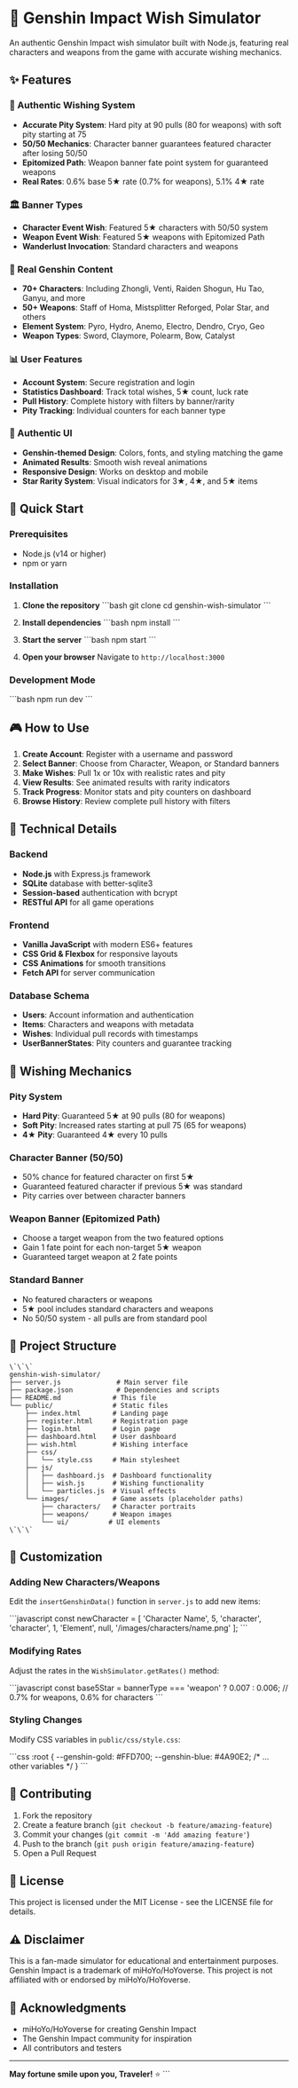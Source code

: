 # 🌟 Genshin Impact Wish Simulator

An authentic Genshin Impact wish simulator built with Node.js, featuring real characters and weapons from the game with accurate wishing mechanics.

## ✨ Features

### 🎯 Authentic Wishing System
- **Accurate Pity System**: Hard pity at 90 pulls (80 for weapons) with soft pity starting at 75
- **50/50 Mechanics**: Character banner guarantees featured character after losing 50/50
- **Epitomized Path**: Weapon banner fate point system for guaranteed weapons
- **Real Rates**: 0.6% base 5★ rate (0.7% for weapons), 5.1% 4★ rate

### 🏛️ Banner Types
- **Character Event Wish**: Featured 5★ characters with 50/50 system
- **Weapon Event Wish**: Featured 5★ weapons with Epitomized Path
- **Wanderlust Invocation**: Standard characters and weapons

### 👥 Real Genshin Content
- **70+ Characters**: Including Zhongli, Venti, Raiden Shogun, Hu Tao, Ganyu, and more
- **50+ Weapons**: Staff of Homa, Mistsplitter Reforged, Polar Star, and others
- **Element System**: Pyro, Hydro, Anemo, Electro, Dendro, Cryo, Geo
- **Weapon Types**: Sword, Claymore, Polearm, Bow, Catalyst

### 📊 User Features
- **Account System**: Secure registration and login
- **Statistics Dashboard**: Track total wishes, 5★ count, luck rate
- **Pull History**: Complete history with filters by banner/rarity
- **Pity Tracking**: Individual counters for each banner type

### 🎨 Authentic UI
- **Genshin-themed Design**: Colors, fonts, and styling matching the game
- **Animated Results**: Smooth wish reveal animations
- **Responsive Design**: Works on desktop and mobile
- **Star Rarity System**: Visual indicators for 3★, 4★, and 5★ items

## 🚀 Quick Start

### Prerequisites
- Node.js (v14 or higher)
- npm or yarn

### Installation

1. **Clone the repository**
   \`\`\`bash
   git clone <repository-url>
   cd genshin-wish-simulator
   \`\`\`

2. **Install dependencies**
   \`\`\`bash
   npm install
   \`\`\`

3. **Start the server**
   \`\`\`bash
   npm start
   \`\`\`

4. **Open your browser**
   Navigate to `http://localhost:3000`

### Development Mode
\`\`\`bash
npm run dev
\`\`\`

## 🎮 How to Use

1. **Create Account**: Register with a username and password
2. **Select Banner**: Choose from Character, Weapon, or Standard banners
3. **Make Wishes**: Pull 1x or 10x with realistic rates and pity
4. **View Results**: See animated results with rarity indicators
5. **Track Progress**: Monitor stats and pity counters on dashboard
6. **Browse History**: Review complete pull history with filters

## 🔧 Technical Details

### Backend
- **Node.js** with Express.js framework
- **SQLite** database with better-sqlite3
- **Session-based** authentication with bcrypt
- **RESTful API** for all game operations

### Frontend
- **Vanilla JavaScript** with modern ES6+ features
- **CSS Grid & Flexbox** for responsive layouts
- **CSS Animations** for smooth transitions
- **Fetch API** for server communication

### Database Schema
- **Users**: Account information and authentication
- **Items**: Characters and weapons with metadata
- **Wishes**: Individual pull records with timestamps
- **UserBannerStates**: Pity counters and guarantee tracking

## 🎯 Wishing Mechanics

### Pity System
- **Hard Pity**: Guaranteed 5★ at 90 pulls (80 for weapons)
- **Soft Pity**: Increased rates starting at pull 75 (65 for weapons)
- **4★ Pity**: Guaranteed 4★ every 10 pulls

### Character Banner (50/50)
- 50% chance for featured character on first 5★
- Guaranteed featured character if previous 5★ was standard
- Pity carries over between character banners

### Weapon Banner (Epitomized Path)
- Choose a target weapon from the two featured options
- Gain 1 fate point for each non-target 5★ weapon
- Guaranteed target weapon at 2 fate points

### Standard Banner
- No featured characters or weapons
- 5★ pool includes standard characters and weapons
- No 50/50 system - all pulls are from standard pool

## 📁 Project Structure
```
\`\`\`
genshin-wish-simulator/
├── server.js              # Main server file
├── package.json           # Dependencies and scripts
├── README.md             # This file
└── public/               # Static files
    ├── index.html        # Landing page
    ├── register.html     # Registration page
    ├── login.html        # Login page
    ├── dashboard.html    # User dashboard
    ├── wish.html         # Wishing interface
    ├── css/
    │   └── style.css     # Main stylesheet
    ├── js/
    │   ├── dashboard.js  # Dashboard functionality
    │   ├── wish.js       # Wishing functionality
    │   └── particles.js  # Visual effects
    └── images/           # Game assets (placeholder paths)
        ├── characters/   # Character portraits
        ├── weapons/      # Weapon images
        └── ui/          # UI elements
\`\`\`
```
## 🎨 Customization

### Adding New Characters/Weapons
Edit the `insertGenshinData()` function in `server.js` to add new items:

\`\`\`javascript
const newCharacter = [
    'Character Name', 5, 'character', 'character', 1, 'Element', null, '/images/characters/name.png'
];
\`\`\`

### Modifying Rates
Adjust the rates in the `WishSimulator.getRates()` method:

\`\`\`javascript
const base5Star = bannerType === 'weapon' ? 0.007 : 0.006; // 0.7% for weapons, 0.6% for characters
\`\`\`

### Styling Changes
Modify CSS variables in `public/css/style.css`:

\`\`\`css
:root {
    --genshin-gold: #FFD700;
    --genshin-blue: #4A90E2;
    /* ... other variables */
}
\`\`\`

## 🤝 Contributing

1. Fork the repository
2. Create a feature branch (`git checkout -b feature/amazing-feature`)
3. Commit your changes (`git commit -m 'Add amazing feature'`)
4. Push to the branch (`git push origin feature/amazing-feature`)
5. Open a Pull Request

## 📝 License

This project is licensed under the MIT License - see the LICENSE file for details.

## ⚠️ Disclaimer

This is a fan-made simulator for educational and entertainment purposes. Genshin Impact is a trademark of miHoYo/HoYoverse. This project is not affiliated with or endorsed by miHoYo/HoYoverse.

## 🙏 Acknowledgments

- miHoYo/HoYoverse for creating Genshin Impact
- The Genshin Impact community for inspiration
- All contributors and testers

---

**May fortune smile upon you, Traveler!** ⭐
\`\`\`
